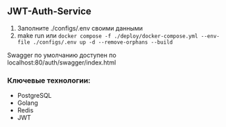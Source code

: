 ## JWT-Auth-Service

1. Заполните ./configs/.env своими данными
2. make run или `docker compose -f ./deploy/docker-compose.yml --env-file ./configs/.env up -d --remove-orphans --build`

Swagger по умолчанию доступен по localhost:80/auth/swagger/index.html

### Ключевые технологии:
- PostgreSQL
- Golang
- Redis
- JWT
